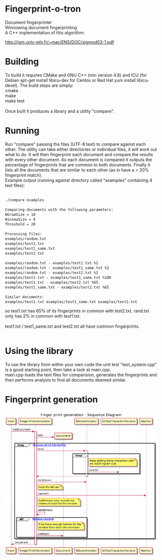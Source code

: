 # Fingerprint-o-tron
Document fingerprinter<br>
Winnowing document fingerprinting<br>
A C++ implementation of this algorithm:

http://igm.univ-mlv.fr/~mac/ENS/DOC/sigmod03-1.pdf

# Building
To build it requires CMake and GNU C++ (min version 4.8) and ICU (for Debian apt-get install libicu-dev for Centos or Red Hat yum install libicu-devel). The build steps are simply:<br>
cmake .<br>
make<br>
make test<br>
<br>
Once built it produces a library and a utility "compare". 
# Running
Run "compare" passing the files (UTF-8 text) to compare against each other. The utility can take either directories or individual files, it will work out what to do. It will then fingerprint each document and compare the results with every other document. As each document is compared it outputs the percentage of fingerprints that are common to both documents. Finally it lists all the documents that are similar to each other (as in have a > 20% fingerprint match).
<br>
Example output (running against directory called "examples" containing 4 text files):<br>
<br>
```
./compare examples

Comparing documents with the following parameters:
NGramSize = 10
WinnowSize = 9
Threshold = 20

Processing files:
examples/random.txt
examples/test1.txt
examples/test1_same.txt
examples/test2.txt

examples/random.txt - examples/test1.txt %2
examples/random.txt - examples/test1_same.txt %2
examples/random.txt - examples/test2.txt %2
examples/test1.txt - examples/test1_same.txt %100
examples/test1.txt - examples/test2.txt %65
examples/test1_same.txt - examples/test2.txt %65

Similar documents:
examples/test1.txt examples/test1_same.txt examples/test2.txt
```
so test1.txt has 65% of its fingerprints in common with test2.txt. rand.txt only has 2% in common with test1.txt.<br>
<br>
test1.txt / test1_same.txt and test2.txt all have common fingerprints.<br>
<br>
# Using the library
To use the library from within your own code the unit test "test_system.cpp" is a good starting point, then take a look at main.cpp.<br>
main.cpp loads the text files for comparision, generates the fingerprints and then performs analysis to find all documents deemed similar.
# Fingerprint generation
![Finger print generation sequence diagram](uml/fingerprint_generation_seq.png "Generating fingerprints")
